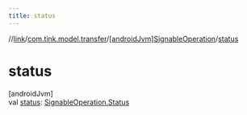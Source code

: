 ```yaml
---
title: status
---
```

//[link](../../../index.html)/[com.tink.model.transfer](../index.html)/[[androidJvm]SignableOperation](index.html)/[status](status.html)



# status



[androidJvm]\
val [status](status.html): [SignableOperation.Status](-status/index.html)




